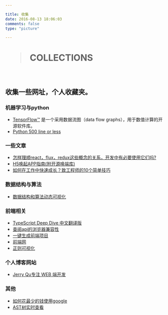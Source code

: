 ```yaml
---

title: 收集
date: 2016-08-13 18:06:03
comments: false
type: "picture"

---
```



# <blockquote class="blockquote-center"> COLLECTIONS </blockquote>

<br>

## 收集一些网址，个人收藏夹。

### 机器学习与python

- [TensorFlow™](http://www.tensorfly.cn/) 是一个采用数据流图（data flow graphs），用于数值计算的开源软件库。
- [Python 500 line or less](http://aosabook.org/blog/)


### 一些文章

- [怎样理顺react，flux，redux这些概念的关系，开发中有必要使用它们吗?](https://www.zhihu.com/question/47686258) 
- [H5唤起APP指南(附开源唤端库)](https://juejin.im/post/5b7efb2ee51d45388b6af96c?utm_source=gold_browser_extension)
- [如何在工作中快速成长？致工程师的10个简单技巧](https://mp.weixin.qq.com/s/wqb_Vwv-r6Aj-LEm_EWJXQ)
### 数据结构与算法
- [数据结构和算法动态可视化](https://visualgo.net/zh)

### 前端相关
- [TypeScript Deep Dive 中文翻译版](https://jkchao.github.io/typescript-book-chinese/)
- [查阅api的浏览器兼容性](https://caniuse.com)
- [一键生成前端项目](https://webpack.jakoblind.no)
- [前端网](https://www.qdfuns.com/)
- [正则可视化](https://regexper.com/)

### 个人博客网站
- [Jerry Qu专注 WEB 端开发](https://imququ.com/)

### 其他
- [如何花最少的钱使用google](http://www.ggfwzs.com/)
- [AST树实时查看](https://astexplorer.net/)
